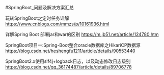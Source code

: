 #SpringBoot_问题及解决方案汇总

玩转SpringBoot之定时任务详解
https://www.cnblogs.com/mmzs/p/10161936.html

详解Spring Boot 部署jar和war的区别
https://m.jb51.net/article/124780.htm

SpringBoot项目一:Spring-Boot整合oracle数据库之HikariCP数据源
https://blog.csdn.net/heshengfu1211/article/details/90553440

SpringBoot2.x使用slf4j+logback日志，以及动态修改日志级别
https://blog.csdn.net/qq_36174487/article/details/89706778